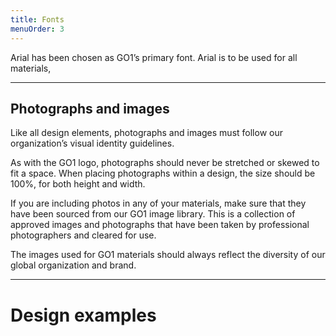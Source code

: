 ```yaml
---
title: Fonts
menuOrder: 3
---
```





Arial has been chosen as GO1’s primary font. Arial is to be used for all materials, 


----------
## Photographs and images

Like all design elements, photographs and images must follow our organization’s visual identity guidelines.

As with the GO1 logo, photographs should never be stretched or skewed to fit a space. When placing photographs within a design, the size should be 100%, for both height and width.

If you are including photos in any of your materials, make sure that they have been sourced from our <link> GO1 image library. This is a collection of approved images and photographs that have been taken by professional photographers and cleared for use.
 
The images used for GO1 materials should always reflect the diversity of our global organization and brand.


----------
#  Design examples
